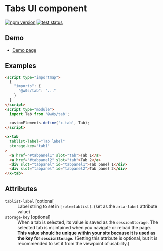 # Tabs UI component

[![npm version](https://badge.fury.io/js/%40w0s%2Ftab.svg)](https://www.npmjs.com/package/@w0s/tab)
[![test status](https://github.com/SaekiTominaga/frontend/actions/workflows/tab-test.yml/badge.svg)](https://github.com/SaekiTominaga/frontend/actions/workflows/tab-test.yml)

## Demo

- [Demo page](https://saekitominaga.github.io/frontend/packages/tab/demo.html)

## Examples

```HTML
<script type="importmap">
  {
    "imports": {
      "@w0s/tab": "..."
    }
  }
</script>
<script type="module">
  import Tab from '@w0s/tab';

  customElements.define('x-tab', Tab);
</script>

<x-tab
  tablist-label="Tab label"
  storage-key="tab1"
>
  <a href="#tabpanel1" slot="tab">Tab 1</a>
  <a href="#tabpanel2" slot="tab">Tab 2</a>
  <div slot="tabpanel" id="tabpanel1">Tab panel 1</div>
  <div slot="tabpanel" id="tabpanel2">Tab panel 2</div>
</x-tab>
```

## Attributes

<dl>
<dt><code>tablist-label</code> [optional]</dt>
<dd>Label string to set in <code>[role=tablist]</code>. (set as the <code>aria-label</code> attribute value)</dd>
<dt><code>storage-key</code> [optional]</dt>
<dd>When a tab is selected, its value is saved as the <code>sessionStorage</code>. The selected tab is maintained when you navigate or reload the page. <strong>This value should be unique within your site because it is used as the key for <code>sessionStorage</code>.</strong> (Setting this attribute is optional, but it is recommended to set it from the viewpoint of usability.)</dd>
</dl>
